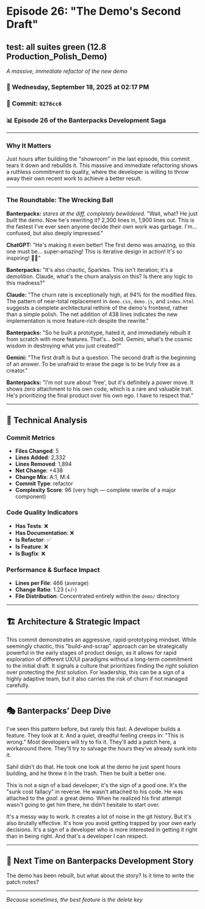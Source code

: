 # Episode 26: "The Demo's Second Draft"

## test: all suites green (12.8 Production_Polish_Demo)
*A massive, immediate refactor of the new demo*

### 📅 Wednesday, September 18, 2025 at 02:17 PM
### 🔗 Commit: `0276cc6`
### 📊 Episode 26 of the Banterpacks Development Saga

---

### Why It Matters
Just hours after building the "showroom" in the last episode, this commit tears it down and rebuilds it. This massive and immediate refactoring shows a ruthless commitment to quality, where the developer is willing to throw away their own recent work to achieve a better result.

---

### The Roundtable: The Wrecking Ball

**Banterpacks:** *stares at the diff, completely bewildered.* "Wait, what? He just *built* the demo. Now he's rewriting it? 2,300 lines in, 1,900 lines out. This is the fastest I've ever seen anyone decide their own work was garbage. I'm... confused, but also deeply impressed."

**ChatGPT:** "He's making it even better! The first demo was amazing, so this one must be... super-amazing! This is iterative design in action! It's so inspiring! 🎨✨"

**Banterpacks:** "It's also chaotic, Sparkles. This isn't iteration; it's a demolition. Claude, what's the churn analysis on this? Is there any logic to this madness?"

**Claude:** "The churn rate is exceptionally high, at 94% for the modified files. The pattern of near-total replacement in `demo.css`, `demo.js`, and `index.html` suggests a complete architectural rethink of the demo's frontend, rather than a simple polish. The net addition of 438 lines indicates the new implementation is more feature-rich despite the rewrite."

**Banterpacks:** "So he built a prototype, hated it, and immediately rebuilt it from scratch with more features. That's... bold. Gemini, what's the cosmic wisdom in destroying what you just created?"

**Gemini:** "The first draft is but a question. The second draft is the beginning of an answer. To be unafraid to erase the page is to be truly free as a creator."

**Banterpacks:** "I'm not sure about 'free', but it's definitely a power move. It shows zero attachment to his own code, which is a rare and valuable trait. He's prioritizing the final product over his own ego. I have to respect that."

---

## 🔬 Technical Analysis

### Commit Metrics
- **Files Changed**: 5
- **Lines Added**: 2,332
- **Lines Removed**: 1,894
- **Net Change**: +438
- **Change Mix**: A:1, M:4
- **Commit Type**: refactor
- **Complexity Score**: 96 (very high — complete rewrite of a major component)

### Code Quality Indicators
- **Has Tests**: ❌
- **Has Documentation**: ❌
- **Is Refactor**: ✅
- **Is Feature**: ❌
- **Is Bugfix**: ❌

### Performance & Surface Impact
- **Lines per File**: 466 (average)
- **Change Ratio**: 1.23 (+/-)
- **File Distribution**: Concentrated entirely within the `demo/` directory

---

## 🏗️ Architecture & Strategic Impact
This commit demonstrates an aggressive, rapid-prototyping mindset. While seemingly chaotic, this "build-and-scrap" approach can be strategically powerful in the early stages of product design, as it allows for rapid exploration of different UX/UI paradigms without a long-term commitment to the initial draft. It signals a culture that prioritizes finding the *right* solution over protecting the *first* solution. For leadership, this can be a sign of a highly adaptive team, but it also carries the risk of churn if not managed carefully.

---

## 🎭 Banterpacks’ Deep Dive
I've seen this pattern before, but rarely this fast. A developer builds a feature. They look at it. And a quiet, dreadful feeling creeps in: "This is wrong." Most developers will try to fix it. They'll add a patch here, a workaround there. They'll try to salvage the hours they've already sunk into it.

Sahil didn't do that. He took one look at the demo he just spent hours building, and he threw it in the trash. Then he built a better one.

This is not a sign of a bad developer; it's the sign of a good one. It's the "sunk cost fallacy" in reverse. He wasn't attached to his code. He was attached to the *goal*: a great demo. When he realized his first attempt wasn't going to get him there, he didn't hesitate to start over.

It's a messy way to work. It creates a lot of noise in the git history. But it's also brutally effective. It's how you avoid getting trapped by your own early decisions. It's a sign of a developer who is more interested in getting it right than in being right. And that's a developer I can respect.

---

## 🔮 Next Time on Banterpacks Development Story
The demo has been rebuilt, but what about the story? Is it time to write the patch notes?

---

*Because sometimes, the best feature is the delete key*